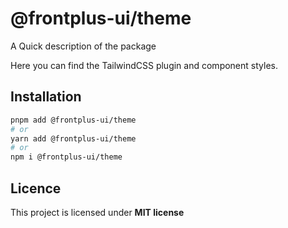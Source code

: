 # @frontplus-ui/theme

A Quick description of the package

Here you can find the TailwindCSS plugin and component styles.

## Installation

```sh
pnpm add @frontplus-ui/theme
# or
yarn add @frontplus-ui/theme
# or
npm i @frontplus-ui/theme
```

## Licence

This project is licensed under **MIT license**
